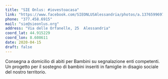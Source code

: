 ```yaml
---
title: "SIE Onlus: #iovestoacasa"
link: "https://www.facebook.com/SIEONLUSAlessandria/photos/a.137659969744226/1549423728567836/?type=3&theater"
phone: "377.458.6915"
mail: "sie@sieonlus.org"
address: "Via delle Orfanelle, 25  Alessandria"
coord_lat: 44.915229
coord_lon: 8.608611
date: 2020-04-15
draft: false
---
```


Consegna a domicilio di abiti per Bambini su segnalazione enti competenti.
Un progetto per il sostegno di bambini inseriti in famiglie in disagio sociale del nostro territorio.

